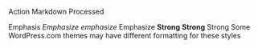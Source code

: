 Action					Markdown					Processed

Emphasis				*Emphasize* _emphasize_				Emphasize
					**Strong** __Strong__				Strong
										Some WordPress.com themes may have      										different formatting for these styles
